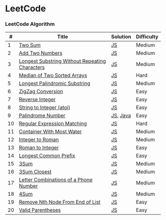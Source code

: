 LeetCode
========

### LeetCode Algorithm


| # | Title | Solution | Difficulty |
|---| ----- | -------- | ---------- |
|1|[Two Sum](https://oj.leetcode.com/problems/two-sum/)| [JS](./algorithms/js/twoSum/twoSum.js)|Medium|
|2|[Add Two Numbers](https://oj.leetcode.com/problems/add-two-numbers/)| [JS](./algorithms/js/addTwoNumbers/addTwoNumbers.js)|Medium|
|3|[Longest Substring Without Repeating Characters](https://oj.leetcode.com/problems/longest-substring-without-repeating-characters/)| [JS](./algorithms/js/longestSubstringWithoutRepeatingCharacters/longestSubstringWithoutRepeatingCharacters.js)|Medium|
|4|[Median of Two Sorted Arrays](https://oj.leetcode.com/problems/median-of-two-sorted-arrays/)| [JS](./algorithms/js/medianOfTwoSortedArrays/medianOfTwoSortedArrays.js)|Hard|
|5|[Longest Palindromic Substring](https://oj.leetcode.com/problems/longest-palindromic-substring/)| [JS](./algorithms/js/longestPalindromicSubstring/longestPalindromicSubstring.js)|Medium|
|6|[ZigZag Conversion](https://oj.leetcode.com/problems/zigzag-conversion/)| [JS](./algorithms/js/zigZagConversion/zigZagConversion.js)|Easy|
|7|[Reverse Integer](https://oj.leetcode.com/problems/reverse-integer/)| [JS](./algorithms/js/reverseInteger/reverseInteger.js)|Easy|
|8|[String to Integer (atoi)](https://oj.leetcode.com/problems/string-to-integer-atoi/)| [JS](./algorithms/js/stringToIntegerAtoi/stringToIntegerAtoi.js)|Easy|
|9|[Palindrome Number](https://oj.leetcode.com/problems/palindrome-number/)| [JS](./algorithms/js/palindromeNumber/palindromeNumber.js), [Java](./algorithms/java/src/palindromeNumber/PalindromeNumber.java)|Easy|
|10|[Regular Expression Matching](https://oj.leetcode.com/problems/regular-expression-matching/)| [JS](./algorithms/js/regularExpressionMatching/regularExpressionMatching.js)|Hard|
|11|[Container With Most Water](https://oj.leetcode.com/problems/container-with-most-water/)| [JS](./algorithms/js/containerWithMostWater/containerWithMostWater.js)|Medium|
|12|[Integer to Roman](https://oj.leetcode.com/problems/integer-to-roman/)| [JS](./algorithms/js/integerToRoman/integerToRoman.js)|Medium|
|13|[Roman to Integer](https://oj.leetcode.com/problems/roman-to-integer/)| [JS](./algorithms/js/romanToInteger/romanToInteger.js)|Easy|
|14|[Longest Common Prefix](https://oj.leetcode.com/problems/longest-common-prefix/)| [JS](./algorithms/js/longestCommonPrefix/longestCommonPrefix.js)|Easy|
|15|[3Sum](https://oj.leetcode.com/problems/3sum/)| [JS](./algorithms/js/3Sum/3Sum.js)|Medium|
|16|[3Sum Closest](https://oj.leetcode.com/problems/3sum-closest/)| [JS](./algorithms/js/3SumClosest/3SumClosest.js)|Medium|
|17|[Letter Combinations of a Phone Number](https://oj.leetcode.com/problems/letter-combinations-of-a-phone-number/)| [JS](./algorithms/js/letterCombinationsOfAPhoneNumber/letterCombinationsOfAPhoneNumber.js)|Medium|
|18|[4Sum](https://oj.leetcode.com/problems/4sum/)| [JS](./algorithms/js/4Sum/4Sum.js)|Medium|
|19|[Remove Nth Node From End of List](https://oj.leetcode.com/problems/remove-nth-node-from-end-of-list/)| [JS](./algorithms/js/removeNthNodeFromEndOfList/removeNthNodeFromEndOfList.js)|Easy|
|20|[Valid Parentheses](https://oj.leetcode.com/problems/valid-parentheses/)| [JS](./algorithms/js/validParentheses/validParentheses.js)|Easy|
